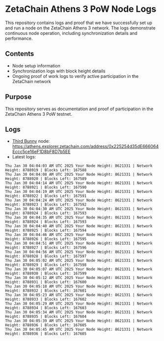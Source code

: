 # ZetaChain Athens 3 PoW Node Logs
This repository contains logs and proof that we have successfully set up and run a node on the ZetaChain Athens 3 network. The logs demonstrate continuous node operation, including synchronization details and performance.

## Contents
- Node setup information
- Synchronization logs with block height details
- Ongoing proof of work logs to verify active participation in the ZetaChain network

## Purpose
This repository serves as documentation and proof of participation in the ZetaChain Athens 3 PoW testnet.

## Logs

- [Third Bunny](https://thirdbunny.xyz/) node: https://athens.explorer.zetachain.com/address/0x225254d35dE666064Eccc5ce16eF1D8bF8D7b5EE
- Latest logs:
```
Thu Jan 30 04:04:03 AM UTC 2025 Your Node Height: 8621331 | Network Height: 8788919 | Blocks Left: 167588
Thu Jan 30 04:04:08 AM UTC 2025 Your Node Height: 8621331 | Network Height: 8788920 | Blocks Left: 167589
Thu Jan 30 04:04:14 AM UTC 2025 Your Node Height: 8621331 | Network Height: 8788921 | Blocks Left: 167590
Thu Jan 30 04:04:19 AM UTC 2025 Your Node Height: 8621331 | Network Height: 8788922 | Blocks Left: 167591
Thu Jan 30 04:04:24 AM UTC 2025 Your Node Height: 8621331 | Network Height: 8788923 | Blocks Left: 167592
Thu Jan 30 04:04:30 AM UTC 2025 Your Node Height: 8621331 | Network Height: 8788924 | Blocks Left: 167593
Thu Jan 30 04:04:35 AM UTC 2025 Your Node Height: 8621331 | Network Height: 8788924 | Blocks Left: 167593
Thu Jan 30 04:04:40 AM UTC 2025 Your Node Height: 8621331 | Network Height: 8788925 | Blocks Left: 167594
Thu Jan 30 04:04:46 AM UTC 2025 Your Node Height: 8621331 | Network Height: 8788926 | Blocks Left: 167595
Thu Jan 30 04:04:51 AM UTC 2025 Your Node Height: 8621331 | Network Height: 8788927 | Blocks Left: 167596
Thu Jan 30 04:04:56 AM UTC 2025 Your Node Height: 8621331 | Network Height: 8788928 | Blocks Left: 167597
Thu Jan 30 04:05:02 AM UTC 2025 Your Node Height: 8621331 | Network Height: 8788929 | Blocks Left: 167598
Thu Jan 30 04:05:07 AM UTC 2025 Your Node Height: 8621331 | Network Height: 8788930 | Blocks Left: 167599
Thu Jan 30 04:05:12 AM UTC 2025 Your Node Height: 8621331 | Network Height: 8788931 | Blocks Left: 167600
Thu Jan 30 04:05:18 AM UTC 2025 Your Node Height: 8621331 | Network Height: 8788932 | Blocks Left: 167601
Thu Jan 30 04:05:23 AM UTC 2025 Your Node Height: 8621331 | Network Height: 8788933 | Blocks Left: 167602
Thu Jan 30 04:05:29 AM UTC 2025 Your Node Height: 8621331 | Network Height: 8788934 | Blocks Left: 167603
Thu Jan 30 04:05:34 AM UTC 2025 Your Node Height: 8621331 | Network Height: 8788935 | Blocks Left: 167604
Thu Jan 30 04:05:39 AM UTC 2025 Your Node Height: 8621331 | Network Height: 8788936 | Blocks Left: 167605
Thu Jan 30 04:05:45 AM UTC 2025 Your Node Height: 8621331 | Network Height: 8788936 | Blocks Left: 167605
```
